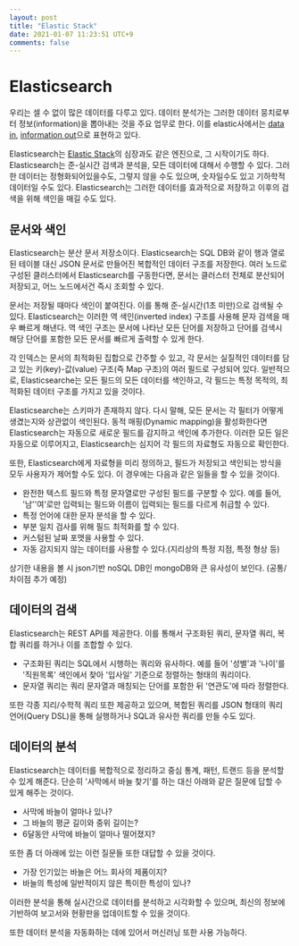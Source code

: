 ```yaml
---
layout: post
title: "Elastic Stack"
date: 2021-01-07 11:23:51 UTC+9
comments: false
---
```

# Elasticsearch

우리는 셀 수 없이 많은 데이터를 다루고 있다. 데이터 분석가는 그러한 데이터 뭉치로부터 정보(information)을 뽑아내는 것을 주요 업무로 한다. 이를 elastic사에서는 [data in](https://www.elastic.co/guide/en/elasticsearch/reference/current/documents-indices.html), [information out](https://www.elastic.co/guide/en/elasticsearch/reference/current/search-analyze.html)으로 표현하고 있다.

Elasticsearch는 [Elastic Stack](intro.md)의 심장과도 같은 엔진으로, 그 시작이기도 하다. Elasticsearch는 준-실시간 검색과 분석을, 모든 데이터에 대해서 수행할 수 있다. 그러한 데이터는 정형화되어있을수도, 그렇지 않을 수도 있으며, 숫자일수도 있고 기하학적 데이터일 수도 있다. Elasticsearch는 그러한 데이터를 효과적으로 저장하고 이후의 검색을 위해 색인을 매길 수도 있다. 

## 문서와 색인
Elasticsearch는 분산 문서 저장소이다. Elasticsearch는 SQL DB와 같이 행과 열로 된 테이블 대신 JSON 문서로 만들어진 복합적인 데이터 구조를 저장한다. 여러 노드로 구성된 클러스터에서 Elasticsearch를 구동한다면, 문서는 클러스터 전체로 분산되어 저장되고, 어느 노드에서건 즉시 조회할 수 있다.

문서는 저장될 때마다 색인이 붙여진다. 이를 통해 준-실시간(1초 미만)으로 검색될 수 있다. Elasticsearch는 이러한 역 색인(inverted index) 구조를 사용해 문자 검색을 매우 빠르게 해낸다. 역 색인 구조는 문서에 나타난 모든 단어를 저장하고 단어를 검색시 해당 단어를 포함한 모든 문서를 빠르게 출력할 수 있게 한다.

각 인덱스는 문서의 최적화된 집합으로 간주할 수 있고, 각 문서는 실질적인 데이터를 담고 있는 키(key)-값(value) 구조(즉 Map 구조)의 여러 필드로 구성되어 있다. 일반적으로, Elasticsearche는 모든 필드의 모든 데이터를 색인하고, 각 필드는 특정 목적의, 최적화된 데이터 구조를 가지고 있을 것이다.

Elasticsearche는 스키마가 존재하지 않다. 다시 말해, 모든 문서는 각 필터가 어떻게 생겼는지와 상관없이 색인된다. 동적 매핑(Dynamic mapping)을 활성화한다면 Elasticsearch는 자동으로 새로운 필드를 감지하고 색인에 추가한다. 이러한 모든 일은 자동으로 이루어지고, Elasticsearch는 심지어 각 필드의 자료형도 자동으로 확인한다.

또한, Elasticsearch에게 자료형을 미리 정의하고, 필드가 저장되고 색인되는 방식을 모두 사용자가 제어할 수도 있다. 이 경우에는 다음과 같은 일들을 할 수 있을 것이다.
* 완전한 텍스트 필드와 특정 문자열로만 구성된 필드를 구분할 수 있다. 예를 들어, '남''여'로만 입력되는 필드와 이름이 입력되는 필드를 다르게 취급할 수 있다.
* 특정 언어에 대한 문자 분석을 할 수 있다.
* 부분 일치 검사를 위해 필드 최적화를 할 수 있다.
* 커스텀된 날짜 포맷을 사용할 수 있다.
* 자동 감지되지 않는 데이터를 사용할 수 있다.(지리상의 특정 지점, 특정 형상 등)

상기한 내용을 볼 시 json기반 noSQL DB인 mongoDB와 큰 유사성이 보인다. (공통/차이점 추가 예정)

## 데이터의 검색
Elasticsearch는 REST API를 제공한다. 이를 통해서 구조화된 쿼리, 문자열 쿼리, 복합 쿼리를 하거나 이를 조합할 수 있다.

* 구조화된 쿼리는 SQL에서 시행하는 쿼리와 유사하다. 예를 들어 
'성별'과 '나이'를 '직원목록' 색인에서 찾아 '입사일' 기준으로 정렬하는 형태의 쿼리이다.
* 문자열 쿼리는 쿼리 문자열과 매칭되는 단어를 포함한 뒤 '연관도'에 따라 정렬한다.

또한 각종 지리/수학적 쿼리 또한 제공하고 있으며, 복합된 쿼리를 JSON 형태의 쿼리 언어(Query DSL)을 통해 실행하거나 SQL과 유사한 쿼리를 만들 수도 있다.

## 데이터의 분석
Elasticsearch는 데이터를 복합적으로 정리하고 중심 통계, 패턴, 트랜드 등을 분석할 수 있게 해준다. 단순히 '사막에서 바늘 찾기'를 하는 대신 아래와 같은 질문에 답할 수 있게 해주는 것이다.
* 사막에 바늘이 얼마나 있나?
* 그 바늘의 평균 길이와 중위 길이는?
* 6달동안 사막에 바늘이 얼마나 떨어졌지?

또한 좀 더 아래에 있는 이런 질문들 또한 대답할 수 있을 것이다.
* 가장 인기있는 바늘은 어느 회사의 제품이지?
* 바늘의 특성에 일반적이지 않은 특이한 특성이 있나?

이러한 분석을 통해 실시간으로 데이터를 분석하고 시각화할 수 있으며, 최신의 정보에 기반하여 보고서와 현황판을 업데이트할 수 있을 것이다.

또한 데이터 분석을 자동화하는 데에 있어서 머신러닝 또한 사용 가능하다.